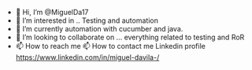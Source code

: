 - 👋 Hi, I’m @MiguelDa17
- 👀 I’m interested in .. Testing and automation
- 🌱 I’m currently  automation with cucumber and java.
- 💞️ I’m looking to collaborate on ...  everything related to testing and RoR
- 📫 How to reach me 📫 How to contact me Linkedin profile https://www.linkedin.com/in/miguel-davila-/

<!---
MiguelDa17/MiguelDa17 is a ✨ special ✨ repository because its `README.md` (this file) appears on your GitHub profile.
You can click the Preview link to take a look at your changes.
--->
